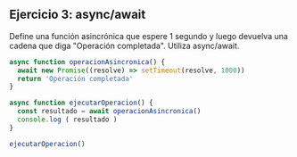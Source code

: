 ## Ejercicio 3: async/await

Define una función asincrónica que espere 1 segundo y luego devuelva una cadena que diga "Operación completada". Utiliza async/await.

```javascript
async function operacionAsincronica() {
  await new Promise((resolve) => setTimeout(resolve, 1000))
  return 'Operación completada'
}

async function ejecutarOperacion() {
  const resultado = await operacionAsincronica()
  console.log ( resultado )
}

ejecutarOperacion()
```
